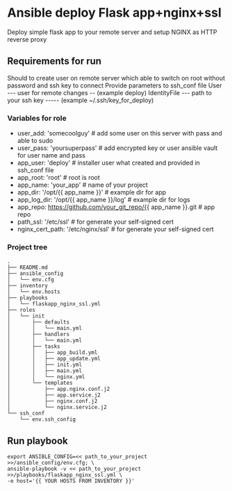 # Ansible deploy Flask app+nginx+ssl

Deploy simple flask app to your remote server and setup NGINX as HTTP reverse proxy

## Requirements for run

Should to create user on remote server which able to switch on root without password and ssh key to connect
Provide parameters to ssh_conf file
    User                    --- user for remote changes -- (example deploy)
    IdentityFile            --- path to your ssh key ----- (example ~/.ssh/key_for_deploy)
    
 ### Variables for role
 
* user_add: 'somecoolguy' # add some user on this server with pass and able to sudo
* user_pass: 'yoursuperpass' # add encrypted key or user ansible vault for user name and pass
* app_user: 'deploy' # installer user what created and provided in ssh_conf file
* app_root: 'root' # root is root
* app_name: 'your_app' # name of your project
* app_dir: '/opt/{{ app_name }}' # example dir for app
* app_log_dir: '/opt/{{ app_name }}/log' # example dir for logs
* app_repo: https://github.com/your_git_repo/{{ app_name }}.git # app repo
* path_ssl: '/etc/ssl' # for generate your self-signed cert
* nginx_cert_path: '/etc/nginx/ssl' # for generate your self-signed cert

### Project tree


```
.
├── README.md
├── ansible_config
│   └── env.cfg
├── inventory
│   └── env.hosts
├── playbooks
│   └── flaskapp_nginx_ssl.yml
├── roles
│   └── init
│       ├── defaults
│       │   └── main.yml
│       ├── handlers
│       │   └── main.yml
│       ├── tasks
│       │   ├── app_build.yml
│       │   ├── app_update.yml
│       │   ├── init.yml
│       │   ├── main.yml
│       │   └── nginx.yml
│       └── templates
│           ├── app.nginx.conf.j2
│           ├── app.service.j2
│           ├── nginx.conf.j2
│           └── nginx.service.j2
└── ssh_conf
    └── env.ssh_config
```


## Run playbook
```
export ANSIBLE_CONFIG=<< path_to_your_project >>/ansible_config/env.cfg; \
ansible-playbook -v << path_to_your_project >>/playbooks/flaskapp_nginx_ssl.yml \
-e host='{{ YOUR HOSTS FROM INVENTORY }}'
```